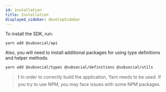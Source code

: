 ```yaml
---
id: installation
title: Installation
displayed_sidebar: developSidebar
---
```


To install the SDK, run:

```
yarn add @subsocial/api
```

Also, you will need to install additional packages for using type definitions and helper methods.

```
yarn add @subsocial/types @subsocial/definitions @subsocial/utils
```

> :exclamation: In order to correctly build the application, Yarn needs to be used. If you try to use NPM, you may face issues with some NPM packages.
